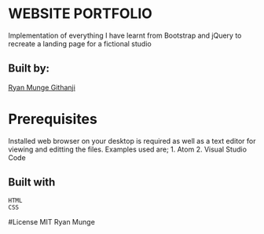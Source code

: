 # WEBSITE PORTFOLIO
 Implementation of everything I have learnt from Bootstrap and jQuery to recreate a landing page for a fictional studio 
## Built by: 
[Ryan Munge Githanji](https://github.com/ryan-ryu8/Ryan-moringa-projs.git)
# Prerequisites
  Installed web browser on your desktop is required as well as a text editor for viewing and editting the files.
  Examples used are;
    1. Atom
    2. Visual Studio Code
 ## Built with
    HTML
    CSS
  #License
    MIT
    Ryan Munge
